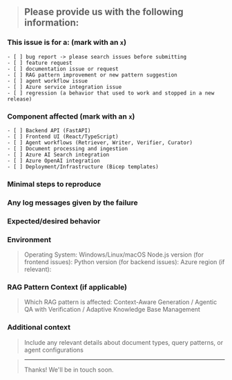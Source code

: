 <!--
IF SUFFICIENT INFORMATION IS NOT PROVIDED VIA THE FOLLOWING TEMPLATE THE ISSUE MIGHT BE CLOSED WITHOUT FURTHER CONSIDERATION OR INVESTIGATION
-->
> Please provide us with the following information:
> ---------------------------------------------------------------

### This issue is for a: (mark with an `x`)
```
- [ ] bug report -> please search issues before submitting
- [ ] feature request  
- [ ] documentation issue or request
- [ ] RAG pattern improvement or new pattern suggestion
- [ ] agent workflow issue
- [ ] Azure service integration issue
- [ ] regression (a behavior that used to work and stopped in a new release)
```

### Component affected (mark with an `x`)
```
- [ ] Backend API (FastAPI)
- [ ] Frontend UI (React/TypeScript)
- [ ] Agent workflows (Retriever, Writer, Verifier, Curator)
- [ ] Document processing and ingestion
- [ ] Azure AI Search integration
- [ ] Azure OpenAI integration
- [ ] Deployment/Infrastructure (Bicep templates)
```

### Minimal steps to reproduce
>

### Any log messages given by the failure
>

### Expected/desired behavior
>

### Environment
> Operating System: Windows/Linux/macOS
> Node.js version (for frontend issues): 
> Python version (for backend issues):
> Azure region (if relevant):

### RAG Pattern Context (if applicable)
> Which RAG pattern is affected: Context-Aware Generation / Agentic QA with Verification / Adaptive Knowledge Base Management

### Additional context
> Include any relevant details about document types, query patterns, or agent configurations

> ---------------------------------------------------------------
> Thanks! We'll be in touch soon.
